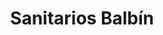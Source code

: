 ---
title: "Sanitarios Balbín"
url: /ciudad-autonoma-de-buenos-aires/sanitarios-balbin/
shop: cuarto de baño
---